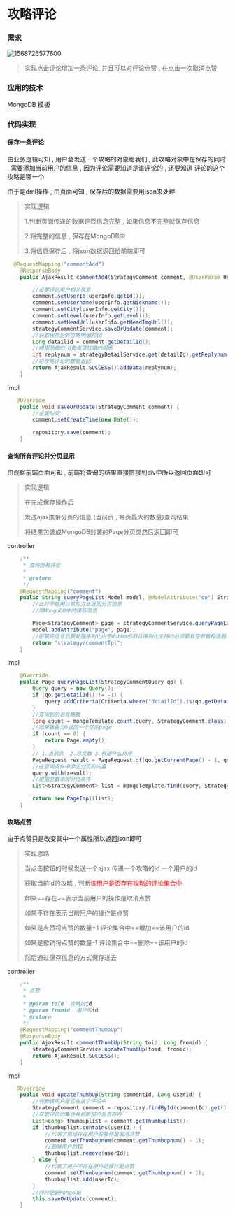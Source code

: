 # 攻略评论



### 需求

![1568726577600](C:\Users\Zhangxinuser\Desktop\新的学习总结\imgs\1568726577600.png)

> 实现点击评论增加一条评论, 并且可以对评论点赞 , 在点击一次取消点赞





### 应用的技术

MongoDB 模板  









### 代码实现

#### 保存一条评论

由业务逻辑可知 , 用户会发送一个攻略的对象给我们  , 此攻略对象中在保存的同时 , 需要添加当前用户的信息 , 因为评论需要知道是谁评论的 , 还要知道 评论的这个攻略是哪一个



由于是dml操作 , 由页面可知 , 保存后的数据需要用json来处理

> 实现逻辑
>
> 1.判断页面传递的数据是否信息完整  , 如果信息不完整就保存信息
>
> 2.将完整的信息 , 保存在MongoDB中
>
> 3.将信息保存后 , 将json数据返回给前端即可

```java
  @RequestMapping("commentAdd")
    @ResponseBody
    public AjaxResult commentAdd(StrategyComment comment, @UserParam UserInfo userInfo) {

        //设置评论用户相关信息
        comment.setUserId(userInfo.getId());
        comment.setUsername(userInfo.getNickname());
        comment.setCity(userInfo.getCity());
        comment.setLevel(userInfo.getLevel());
        comment.setHeadUrl(userInfo.getHeadImgUrl());
        strategyCommentService.saveOrUpdate(comment);
        //获取保存后的攻略明细的id
        Long detailId = comment.getDetailId();
        //根据明细的id查询该攻略的明细
        int replynum = strategyDetailService.get(detailId).getReplynum();
        //将攻略评论的数量返回
        return AjaxResult.SUCCESS().addData(replynum);
    }
```

impl

```java
   @Override
    public void saveOrUpdate(StrategyComment comment) {
        //设置时间
        comment.setCreateTime(new Date());

        repository.save(comment);
    }
```



#### 查询所有评论并分页显示

由观察前端页面可知 , 前端将查询的结果直接拼接到div中所以返回页面即可

> 实现逻辑 
>
> 在完成保存操作后
>
> 发送ajax携带分页的信息 (当前页 , 每页最大的数量)查询结果 
>
> 将结果包装成MongoDB封装的Page分页类然后返回即可

controller

```java
    /**
     * 查询所有评论
     *
     * @return
     */
    @RequestMapping("comment")
    public String queryPageList(Model model, @ModelAttribute("qo") StrategyCommentQuery qo) {
        //此时不能用以前的方法返回分页信息
        //用MongoDB中的模板信息

        Page<StrategyComment> page = strategyCommentService.queryPageList(qo);
        model.addAttribute("page", page);
        //配置完信息后要处理序列化由于dubbo的默认序列化支持的必须要有空参数构造器
        return "strategy/commentTpl";
    }
```

impl

```java
    @Override
    public Page queryPageList(StrategyCommentQuery qo) {
        Query query = new Query();
        if (qo.getDetailId() != -1) {
            query.addCriteria(Criteria.where("detailId").is(qo.getDetailId()));
        }
        //查询到的总攻略数
        long count = mongoTemplate.count(query, StrategyComment.class);
        //如果数量为0返回一个空的page
        if (count == 0) {
            return Page.empty();
        }
        // 1.当前页  2.总页数 3.根据什么排序
        PageRequest result = PageRequest.of(qo.getCurrentPage() - 1, qo.getPageSize(), Sort.by(Sort.Direction.DESC, "createTime"));
        //在查询条件中添加分页的内容
        query.with(result);
        //根据总数添加分页条件
        List<StrategyComment> list = mongoTemplate.find(query, StrategyComment.class);

        return new PageImpl(list);
    }
```



#### 攻略点赞

由于点赞只是改变其中一个属性所以返回json即可

> 实现思路
>
> 当点击按钮的时候发送一个ajax  传递一个攻略的id 一个用户的id
>
> 获取当前id的攻略 , 判断<font style="color:red">该用户是否存在攻略的评论集合中</font>
>
> 如果==存在==表示当前用户的操作是取消点赞
>
> 如果不存在表示当前用户的操作是点赞
>
> 如果是点赞将点赞的数量+1 评论集合中==增加==该用户的id
>
> 如果是撤销将点赞的数量-1 评论集合中==删除==该用户的id
>
> 然后通过保存信息的方式保存进去

controller

```java
    /**
     * 点赞
     *
     * @param toid  攻略的id
     * @param fromid  用户的id
     * @return
     */
	@RequestMapping("commentThumbUp")
    @ResponseBody
    public AjaxResult commentThumbUp(String toid, Long fromid) {
        strategyCommentService.updateThumbUp(toid, fromid);
        return AjaxResult.SUCCESS();
    }
```

impl

```java
   @Override
    public void updateThumbUp(String commentId, Long userId) {
        //判断该用户是否在这个评论中
        StrategyComment comment = repository.findById(commentId).get();
        //获取评论的集合并判断用户是否存在
        List<Long> thumbuplist = comment.getThumbuplist();
        if (thumbuplist.contains(userId)) {
            //代表了已经存在用户的操作是取消点赞
            comment.setThumbupnum(comment.getThumbupnum() - 1);
            //删除用户的ID
            thumbuplist.remove(userId);
        } else {
            //代表了用户不存在用户的操作是点赞
            comment.setThumbupnum(comment.getThumbupnum() + 1);
            thumbuplist.add(userId);
        }
        //同时更新MongoDB
        this.saveOrUpdate(comment);
    }
```

